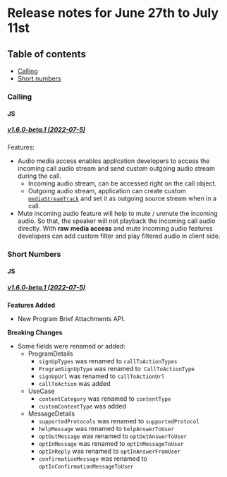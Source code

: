 # Release notes for June 27th to July 11st

## Table of contents

* [Calling](#calling)
* [Short numbers](#short-numbers)

### Calling

#### JS
##### [v1.6.0-beta.1 (2022-07-5)](https://github.com/Azure/Communication/blob/master/releasenotes/acs-javascript-calling-library-release-notes.md#v160-beta1-2022-07-5)
Features:
- Audio media access enables application developers to access the incoming call audio stream and send custom outgoing audio stream during the call. 
	* Incoming audio stream, can be accessed right on the call object.
	* Outgoing audio stream, application can create custom [`mediaStreamTrack`](https://developer.mozilla.org/en-US/docs/Web/API/MediaStreamTrack) and set it as outgoing source stream when in a call.
- Mute incoming audio feature will help to mute / unmute the incoming audio. So that, the speaker will not playback the incoming call audio directly. 
  With **raw media access** and mute incoming audio features developers can add custom filter and play filtered audio in client side. 

### Short Numbers

#### JS
##### [v1.6.0-beta.1 (2022-07-5)](https://github.com/Azure/azure-sdk-for-js/blob/main/sdk/communication/communication-short-codes/CHANGELOG.md#100-beta3-2022-07-12)

**Features Added**
- New Program Brief Attachments API.

**Breaking Changes**
- Some fields were renamed or added:
  - ProgramDetails
    - `signUpTypes` was renamed to `callToActionTypes`
    - `ProgramSignUpType` was renamed to` CallToActionType`
    - `signUpUrl` was renamed to `callToActionUrl`
    - `callToAction` was added
  - UseCase
    - `contentCategory` was renamed to `contentType`
    - `customContentType` was added
  - MessageDetails
    - `supportedProtocols` was renamed to `supportedProtocol`
    - `helpMessage` was renamed to `helpAnswerToUser`
    - `optOutMessage` was renamed to `optOutAnswerToUser`
    - `optInMessage` was renamed to `optInMessageToUser`
    - `optInReply` was renamed to `optInAnswerFromUser`
    - `confirmationMessage` was renamed to `optInConfirmationMessageToUser`
